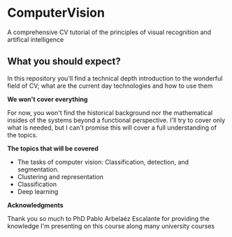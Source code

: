 # ComputerVision
A comprehensive CV tutorial of the principles of visual recognition and artifical intelligence

## What you should expect?
In this repository you'll find a technical depth introduction to the wonderful field of CV; what are the current day technologies and how to use them

**We won't cover everything**

For now, you won't find the historical  background nor the mathematical insides of the systems beyond a functional perspective. I'll try to cover only what is needed, but I can't promise this will cover a full understanding of the topics. 

**The topics that will be covered**

- The tasks of computer vision: Classification, detection, and segmentation.
- Clustering and representation
- Classification
- Deep learning

**Acknowledgments**

Thank you so much to PhD Pablo Arbelaéz Escalante for providing the knowledge I'm presenting on this course along many university courses
